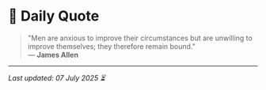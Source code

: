 # 📜 Daily Quote

> "Men are anxious to improve their circumstances but are unwilling to improve themselves; they therefore remain bound."  
> — **James Allen**

---

_Last updated: 07 July 2025 ⏳_
